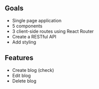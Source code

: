 ## Goals
- Single page application
- 5 components
- 3 client-side routes using React Router
- Create a RESTful API
- Add styling

## Features
- Create blog (check)
- Edit blog
- Delete blog